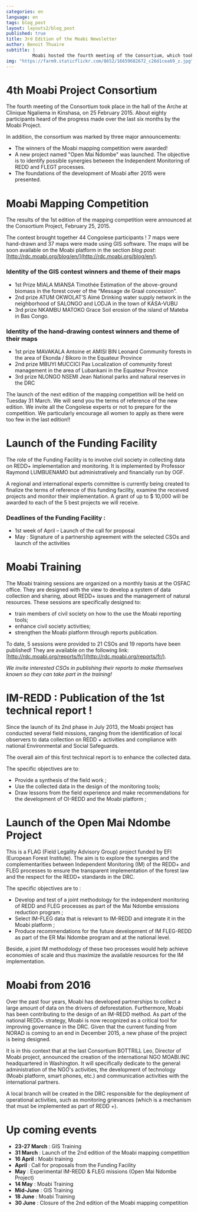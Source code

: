 ```yaml
---
categories: en
language: en
tags: blog_post
layout: layouts2/blog_post
published: true
title: 3rd Edition of the Moabi Newsletter
author: Benoit Thuaire
subtitle: |
          Moabi hosted the fourth meeting of the Consortium, which took place in the hall of the Arche at Clinique Ngaliema in Kinshasa, on 25 February 2015.  About eighty participants heard of the progress made over the last six months by the Moabi Project.
img: "https://farm9.staticflickr.com/8652/16659682672_c26d1cea69_z.jpg"
---
```

# 4th Moabi Project Consortium

The fourth meeting of the Consortium took place in the hall of the Arche at Clinique Ngaliema in Kinshasa, on 25 February 2015. About eighty participants heard of the progress made over the last six months by the Moabi Project.

In addition, the consortium was marked by three major announcements:

* The winners of the Moabi mapping competition were awarded!
* A new project named "Open Mai Ndombe" was launched. The objective is to identify possible synergies between the Independent Monitoring of REDD and FLEGT processes.
* The foundations of the development of Moabi after 2015 were presented.


# Moabi Mapping Competition
The results of the 1st edition of the mapping competition were announced at the Consortium Project, February 25, 2015.

The contest brought together 44 Congolese participants ! 7 maps were hand-drawn and 37 maps were made using GIS software. The maps will be soon available on the Moabi platform in the section *blog post*: [http://rdc.moabi.org/blog/en/](http://rdc.moabi.org/blog/en/).



### Identity of the GIS contest winners and theme of their maps

* 1st Prize MIALA MIANSA Timothée Estimation of the above-ground biomass in the forest cover of the “Message de Graal concession”.
* 2nd prize ATUM OKWOLAT’S Aimé Drinking water supply network in the neighborhood of SALONGO and LODJA in the town of KASA-VUBU
* 3rd prize NKAMBU MATOKO Grace Soil erosion of the island of Mateba in Bas Congo.


### Identity of the hand-drawing contest winners and theme of their maps

* 1st prize MAVAKALA Antoine et AMISI BIN Leonard Community forests in the area of Ekonda / Bikoro in the Equateur Province
* 2nd prize MBUYI MUCCICI Pax Localization of community forest management in the area of Lubankani  in the Equateur Province
* 3rd prize NLONGO NSEMI Jean National parks and natural reserves in the DRC


The launch of the next edition of the mapping competition will be held on Tuesday 31 March.  We will send you the terms of reference of the new edition. We invite all the Congolese experts or not to prepare for the competition. We particularly encourage all women to apply as there were too few in the last edition!!



# Launch of the Funding Facility

The role of the Funding Facility is to involve civil society in collecting data on REDD+ implementation and monitoring. It is implemented by Professor Raymond LUMBUENAMO but administratively and financially run by OGF.

A regional and international experts committee is currently being created to finalize the terms of reference of this funding facility, examine the received projects and monitor their implementation.  A grant of up to $ 10,000 will be awarded to each of the 5 best projects we will receive.

### Deadlines of the Funding Facility :

* 1st week of April – Launch of the call for proposal
* May : Signature of a partnership agreement with the selected CSOs and launch of the activities



# Moabi Training

The Moabi training sessions are organized on a monthly basis at the OSFAC office. They are designed with the view to develop a system of data collection and sharing, about REDD+ issues and the management of natural resources. These sessions are specifically designed to:

* train members of civil society on how to the use the Moabi reporting tools;
* enhance civil society activities;
* strengthen the Moabi platform through reports publication.

To date, 5 sessions were provided to 21 CSOs and 19 reports have been published! They are available on the following link: [http://rdc.moabi.org/reports/fr/](http://rdc.moabi.org/reports/fr/).

*We invite interested CSOs in publishing their reports to make themselves known so they can take part in the training!*



# IM-REDD : Publication of the 1st technical report !

Since the launch of its 2nd phase in July 2013, the Moabi project has conducted several field missions, ranging from the identification of local observers to data collection on REDD + activities and compliance with national Environmental and Social Safeguards.

The overall aim of this first technical report is to enhance the collected data.

The specific objectives are to:

* Provide a synthesis of the field work ;
* Use the collected data in the design of the monitoring tools;
* Draw lessons from the field experience and make recommendations for the development of OI-REDD and the Moabi platform ;



# Launch of the Open Mai Ndombe Project

This is a FLAG (Field Legality Advisory Group) project funded by EFI (European Forest Institute). The aim is to explore the synergies and the complementarities between Independent Monitoring (IM) of the REDD+ and FLEG processes to ensure the transparent implementation of the forest law and the respect for the REDD+ standards in the DRC.

The specific objectives are to :

* Develop and test of a joint methodology for the independent monitoring of REDD  and FLEG processes as part of the Mai Ndombe emissions reduction program ;
* Select IM-FLEG data that is relevant to IM-REDD and integrate it in the Moabi platform ;
* Produce recommendations for the future development of IM FLEG-REDD as part of the ER Mai Ndombe program and at the national level.

Beside, a joint IM methodology of these two processes would help achieve economies of scale and thus maximize the available resources for the IM implementation.



# Moabi from 2016

Over the past four years, Moabi has developed partnerships to collect a large amount of data on the drivers of deforestation. Furthermore, Moabi has been contributing to the design of an IM-REDD method. As part of the national REDD+ strategy, Moabi is now recognized as a critical tool for improving governance in the DRC.  Given that the current funding from NORAD is coming to an end in December 2015, a new phase of the project is being designed.

It is in this context that at the last Consortium BOTTRILL Leo, Director of Moabi project, announced the creation of the international NGO MOABI.INC headquartered in Washington. It will specifically dedicate to the general administration of the NGO's activities, the development of technology (Moabi platform, smart phones, etc.) and communication activities with the international partners.

A local branch will be created in the DRC responsible for the deployment of operational activities, such as monitoring grievances (which is a mechanism that must be implemented as part of REDD +).



# Up coming events
* **23-27 March** : GIS Training
* **31 March** : Launch of the 2nd edition of the Moabi mapping competition
* **16 April** : Moabi training
* **April** : Call for proposals from the Funding Facility
* **May** : Experimental IM-REDD & FLEG  missions  (Open Mai Ndombe Project)
* **14  May** : Moabi  Training
* **Mid-June** : GIS Training
* **18 June** : Moabi Training
* **30 June** : Closure of the 2nd edition of the Moabi mapping competition





